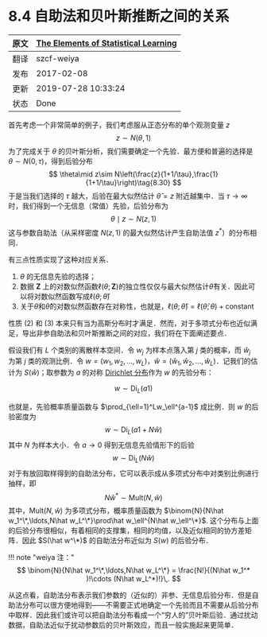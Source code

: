 # 8.4 自助法和贝叶斯推断之间的关系

| 原文   | [The Elements of Statistical Learning](https://esl.hohoweiya.xyz/book/The%20Elements%20of%20Statistical%20Learning.pdf) |
| ---- | ---------------------------------------- |
| 翻译   | szcf-weiya                               |
| 发布 | 2017-02-08 |
| 更新 | 2019-07-28 10:33:24|
| 状态 | Done|

首先考虑一个非常简单的例子，我们考虑服从正态分布的单个观测变量 $z$
$$
z\sim N(\theta,1)\tag{8.29}
$$
为了完成关于 $\theta$ 的贝叶斯分析，我们需要确定一个先验．最方便和普遍的选择是 $\theta\sim N(0, \tau)$，得到后验分布
$$
\theta\mid z\sim N\left(\frac{z}{1+1/\tau},\frac{1}{1+1/\tau}\right)\tag{8.30}
$$
于是当我们选择的 $\tau$ 越大，后验在最大似然估计 $\hat\theta=z$ 附近越集中．当 $\tau\rightarrow\infty$ 时，我们得到一个无信息（常值）先验，后验分布为
$$
\theta\mid z\sim N(z,1)\tag{8.31}
$$
这与参数自助法（从采样密度 $N(z,1)$ 的最大似然估计产生自助法值 $z^*$）的分布相同．

有三点性质实现了这种对应关系．

1. $\theta$ 的无信息先验的选择；
2. 数据 $\mathbf Z$ 上的对数似然函数$\ell(\theta;\mathbf Z)$的独立性仅仅与最大似然估计$\hat\theta$有关．因此可以将对数似然函数写成$\ell(\theta;\hat\theta)$
3. 关于$\theta$和$\hat\theta$的对数似然函数存在对称性，也就是，$\ell(\theta;\hat\theta)=\ell(\hat\theta;\theta)+\text{constant}$

性质 (2) 和 (3) 本来只有当为高斯分布时才满足．然而，对于多项式分布也近似满足，导出非参自助法和贝叶斯推断之间的对应，我们将在下面阐述要点．

假设我们有 $L$ 个类别的离散样本空间．令 $w_j$ 为样本点落入第 $j$ 类的概率，而 $\hat w_j$ 为第 $j$ 类的观测比例．令 $w=(w_1,w_2,\ldots,w_L)$，$\hat w=(\hat w_1,\hat w_2,\ldots, \hat w_L)$．记我们的估计为 $S(\hat w)$；取参数为 $a$ 的对称 [Dirichlet 分布](https://en.wikipedia.org/wiki/Dirichlet_distribution)作为 $w$ 的先验分布：

$$
w\sim \mathrm{Di}_L(a1)\tag{8.32}
$$

也就是，先验概率质量函数与 $\prod_{\ell=1}^Lw_\ell^{a-1}$ 成比例．则 $w$ 的后验密度为
$$
w\sim \mathrm{Di}_L(a1+N\hat w)\tag{8.33}
$$
其中 $N$ 为样本大小．令 $a\rightarrow 0$ 得到无信息先验情形下的后验
$$
w\sim \mathrm{Di}_L(N\hat w)\tag{8.34}
$$
对于有放回取样得到的自助法分布，它可以表示成从多项式分布中对类别比例进行抽样，即
$$
N\hat w^*\sim \mathrm{Mult}(N,\hat w)\tag{8.35}
$$
其中，$\mathrm {Mult}(N,\hat w)$ 为多项式分布，概率质量函数为 $\binom{N}{N\hat w_1^\*,\ldots,N\hat w_L^\*}\prod\hat w_\ell^{N\hat w_\ell^\*}$. 这个分布与上面的后验分布很相似，有着相同的支撑集，相同的均值，以及近似相同的协方差矩阵．因此 $S(\hat w^\*)$ 的自助法分布近似为 $S(w)$ 的后验分布．

!!! note "weiya 注："
    $$
    \binom{N}{N\hat w_1^\*,\ldots,N\hat w_L^\*} = \frac{N!}{(N\hat w_1^* )!\cdots (N\hat w_L^*)!}\,.
    $$

从这点看，自助法分布表示我们参数的（近似的）非参、无信息后验分布．但是自助法分布可以很方便地得到——不需要正式地确定一个先验而且不需要从后验分布中取样．因此我们或许可以把自助法分布看成一个“穷人的”贝叶斯后验．通过扰动数据，自助法近似于扰动参数后的贝叶斯效应，而且一般实施起来更简单．